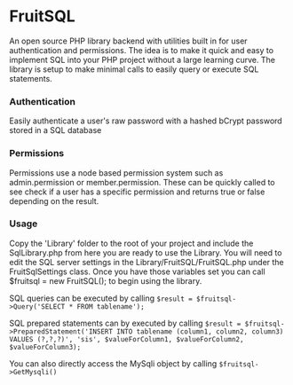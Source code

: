 # FruitSQL
An open source PHP library backend with utilities built in for user authentication and permissions. The idea is to make it quick and easy to implement SQL into your PHP project without a large learning curve. The library is setup to make minimal calls to easily query or execute SQL statements.

### Authentication
Easily authenticate a user's raw password with a hashed bCrypt password stored in a SQL database

### Permissions
Permissions use a node based permission system such as admin.permission or member.permission. These can be quickly called to see check if a user has a specific permission and returns true or false depending on the result.

### Usage
Copy the 'Library' folder to the root of your project and include the SqlLibrary.php from here you are ready to use the Library. You will need to edit the SQL server settings in the Library/FruitSQL/FruitSQL.php under the FruitSqlSettings class. Once you have those variables set you can call $fruitsql = new FruitSQL(); to begin using the library. 

SQL queries can be executed by calling 
```$result = $fruitsql->Query('SELECT * FROM tablename');```

SQL prepared statements can by executed by calling 
```$result = $fruitsql->PreparedStatement('INSERT INTO tablename (column1, column2, column3) VALUES (?,?,?)', 'sis', $valueForColumn1, $valueForColumn2, $valueForColumn3);```

You can also directly access the MySqli object by calling 
```$fruitsql->GetMysqli()```
